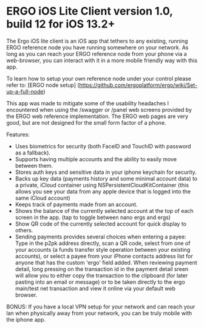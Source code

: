 #  ERGO iOS Lite Client version 1.0, build 12 for iOS 13.2+

The Ergo iOS lite client is an iOS app that tethers to any existing, running ERGO reference node you have running somewhere on your network.  As long as you can reach your ERGO reference node from your phone via a web-browser, you can interact with it in a more mobile friendly way with this app.

To learn how to setup your own reference node under your control please refer to:
[ERGO node setup] (https://github.com/ergoplatform/ergo/wiki/Set-up-a-full-node)

This app was made to mitigate some of the usability headaches I encountered when using the /swagger or /panel web screens provided by the ERGO web reference implementation.  The ERGO web pages are very good, but are not designed for the small form factor of a phone.

Features:
-  Uses biometrics for security (both FaceID and TouchID with password as a fallback).
-  Supports having multiple accounts and the ability to easily move between them.
-  Stores auth keys and sensitive data in your iphone keychain for security.
-  Backs up key data (payments history and some minimal account data) to a private, iCloud container using NSPersistentCloudKitContainer
   (this allows you see your data from any apple device that is logged into the same iCloud account)
-  Keeps track of payments made from an account.
-  Shows the balance of the currently selected account at the top of each screen in the app.  (tap to toggle between nano ergs and ergs)
-  Show QR code of the currently selected account for quick display to others.
-  Sending payments provides several choices when entering a payee:  Type in the p2pk address directly, scan a QR code, select from one of your accounts (a funds transfer style operation between your existing accounts), or select a payee from your iPhone contacts address list for anyone that has the custom 'ergo' field added.  When reviewing payment detail, long pressing on the transaction id in the payment detail sreen will allow you to either copy the transaction to the clipboard (for later pasting into an email or message) or to be taken directly to the ergo main/test net transaction and view it online via your default web browser.
 
BONUS:  If you have a local VPN setup for your network and can reach your lan when physically away from your network, you can be truly mobile with the iphone app.

